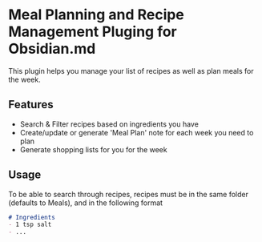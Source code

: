 # Meal Planning and Recipe Management Pluging for Obsidian.md

This plugin helps you manage your list of recipes as well as plan meals for the week.

## Features

- Search & Filter recipes based on ingredients you have
- Create/update or generate 'Meal Plan' note for each week you need to plan
- Generate shopping lists for you for the week

## Usage
To be able to search through recipes, recipes must be in the same folder (defaults to Meals), and in the following format

```md
# Ingredients
- 1 tsp salt
- ...
```
